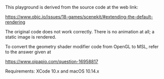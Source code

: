 This playground is derived from the source code at the web link:

https://www.objc.io/issues/18-games/scenekit/#extending-the-default-rendering

The original code does not work correctly. There is no animation at all; a static image is rendered.

To convert the geometry shader modifier code from OpenGL to MSL, refer to the answer given at

https://www.oipapio.com/question-16958817

Requirements: XCode 10.x and macOS 10.14.x 
